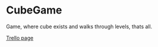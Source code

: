 # CubeGame
Game, where cube exists and walks through levels, thats all.

[Trello page](https://trello.com/b/7Opak52Q/cube-game)
